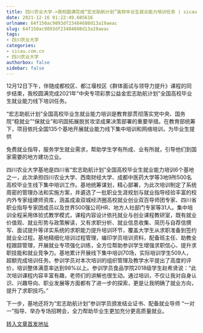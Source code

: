 ```yaml
---
title: 四川农业大学->我校圆满完成“宏志助航计划”高校毕业生就业能力培训任务 | sicau.com.cn
date: 2021-12-16 01:22:49.685616
urlname: 64f150ac9893df23484608d13a19aeac
slug: 64f150ac9893df23484608d13a19aeac
tags: 
- 四川农业大学
categories:
- sicau.com.cn
- 四川农业大学
authorbox: false
sidebar: false
---
```

12月12日下午，伴随成都校区、都江堰校区《群体面试与领导力提升》课程的同步结束，我校圆满完成2021年“中央专项彩票公益金宏志助航计划”全国高校毕业生就业能力线下培训任务。

“宏志助航计划”全国高校毕业生就业能力培训是教育部贯彻落实党中央、国务院“稳就业”“保就业”和巩固拓展脱贫攻坚成果决策部署的重要举措。在教育部统筹下，项目依托全国135个基地开展就业能力线下集中培训和网络培训，为毕业生提供
<!--more-->
免费就业指导，服务学生就业需求，帮助学生学有所成、业有所就，引导他们到国家需要的地方建功立业。

四川农业大学基地是四川省“宏志助航计划”全国高校毕业生就业能力培训6个基地之一，此次承担四川农业大学、西南财经大学、成都中医药大学等3地9所500名高校毕业生线下集中培训工作。基地统筹谋划，精心部署，为此次培训制定了系统周密的管理办法和实施方案，并遴选了一批职业生涯规划与就业指导经验丰富的校内外专家组建师资库，涵盖成渝双城经济圈高校就业创业双百导师团专家、四川省职业指导专家团成员以及世界500强公司HR、地方人社部门专家等31人。集中培训全程采用体验式教学模式，课程内容设计依托就业与创业课程教研室，既有就业价值观、就业形势与政策解读，又有求职分析、就业信息收集、简历与自荐信撰写、面试提升等详实系统的求职能力提升培训环节，覆盖大学生从求职准备到签约就业全过程。基地精细化培训过程管理，编印学员培训资料，配备班主任、助教全程跟踪管理，开展就业专项强化训练，全方位帮助参训学生增强求职信心、提升求职技能和就业竞争力。基地累计开展线下集中培训70场，实际培训学生509人，超额完成培训任务。参训学员对本次培训的组织管理及教学水平提出了高度的评价，培训整体满意率达到98%以上。参训学员食品学院2018级学生赵希贤说：“此次培训课程内容丰富有趣，老师们的讲解也很生动。通过培训，不仅让我对自身认识、兴趣导向、职业发展等方面都有了进一步的探索，更是让我明确了就业方向，提升了求职技巧。”

下一步，基地还将为“宏志助航计划”参训学员颁发结业证书、配备就业导师 “一对一”指导、举办专场招聘会，全力帮助毕业生更加充分更高质量就业。



[转入文章首发地址](https://news.sicau.edu.cn/info/1078/66054.htm)